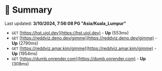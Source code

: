 # 📖 Summary
Last updated: **3/10/2024, 7:56:08 PG "Asia/Kuala_Lumpur"**

- `GET` [https://hst.ujol.dev](https://hst.ujol.dev) - **Up** (553ms)
- `GET` [https://reddviz.deno.dev/gimme](https://reddviz.deno.dev/gimme) - **Up** (2790ms)
- `GET` [https://reddviz.amar.kim/gimme](https://reddviz.amar.kim/gimme) - **Up** (1954ms)
- `GET` [https://dumb.onrender.com](https://dumb.onrender.com) - **Up** (308ms)
